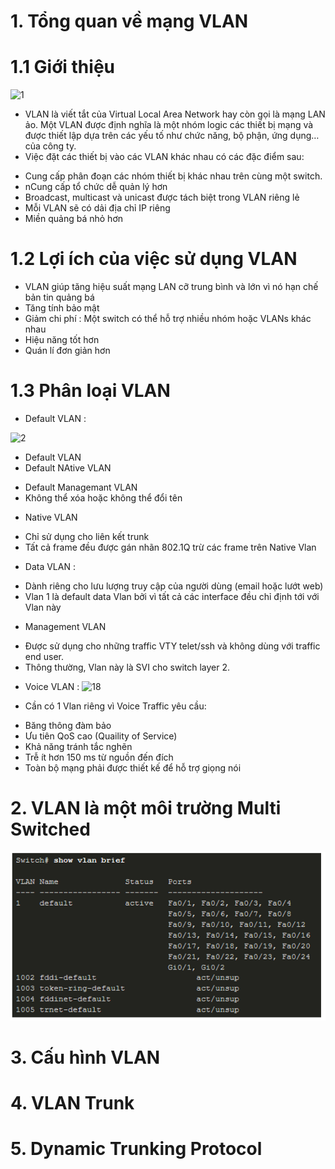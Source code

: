 # 1. Tổng quan về mạng VLAN
# 1.1 Giới thiệu 

![1](https://user-images.githubusercontent.com/87790053/159643559-3f8cacfa-44b5-47bc-9881-f0dec24ba322.png)

- VLAN là viết tắt của Virtual Local Area Network hay còn gọi là mạng LAN ảo. Một VLAN được định nghĩa là một nhóm logic các thiết bị mạng và được thiết lập dựa trên các yếu tố như chức năng, bộ phận, ứng dụng… của công ty.
- Việc đặt các thiết bị vào các VLAN khác nhau có các đặc điểm sau:

+ Cung cấp phân đoạn các nhóm thiết bị khác nhau trên cùng một switch.
+ nCung cấp tổ chức dễ quản lý hơn
+ Broadcast, multicast và unicast được tách biệt trong VLAN riêng lẻ
+ Mỗi VLAN sẽ có dải địa chỉ IP riêng
+ Miền quảng bá nhỏ hơn

# 1.2 Lợi ích của việc sử dụng VLAN
+ VLAN giúp tăng hiệu suất mạng LAN cỡ trung bình và lớn vì nó hạn chế bản tin quảng bá 
+ Tăng tính bảo mật 
+ Giảm chi phí : Một switch  có thể hỗ trợ nhiều nhóm hoặc VLANs khác nhau 
+ Hiệu năng tốt hơn 
+ Quán lí đơn giản hơn 

# 1.3 Phân loại VLAN

- Default VLAN : 

![2](https://user-images.githubusercontent.com/87790053/159647810-4bbab836-98fb-4deb-94fe-987166ca7b08.png)
* Default VLAN 
* Default NAtive VLAN 
+ Default  Managemant VLAN 
+ Không thể xóa hoặc không thể đổi tên 

- Native VLAN 
+ Chỉ sử dụng cho liên kết trunk
+ Tất cả frame đều được gán nhãn 802.1Q trừ các frame trên Native Vlan
- Data VLAN :
+ Dành riêng cho lưu lượng truy cập của người dùng (email hoặc lướt web)
+ Vlan 1 là default data Vlan bởi vì tất cả các interface đều chỉ định tới với Vlan này
- Management VLAN
+ Được sử dụng cho những traffic VTY telet/ssh và không dùng với traffic end user.
+ Thông thường, Vlan này là SVI cho switch layer 2.

- Voice VLAN : 
![18](https://user-images.githubusercontent.com/87790053/159649891-2f4ed910-64e7-4566-9880-6bb538e0e694.png)

- Cần có 1 Vlan riêng vì Voice Traffic yêu cầu:
+ Băng thông đàm bảo
+ Ưu tiên QoS cao (Quaility of Service)
+ Khả năng tránh tắc nghẽn
+ Trễ ít hơn 150 ms từ nguồn đến đích
+ Toàn bộ mạng phải được thiết kế để hỗ trợ giọng nói

# 2. VLAN là một môi trường Multi Switched 

<img src="/VLAN/image_vlan/9.png">

# 3. Cấu hình VLAN
# 4. VLAN Trunk
# 5. Dynamic Trunking Protocol